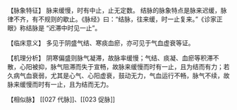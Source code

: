 【脉象特征】
脉来缓慢，时有中止，止无定数。
结脉的脉象特点是脉来迟缓，脉律不齐，有不规则的歇止。《脉经》曰：“结脉，往来缓，时一止复来。”《诊家正眼》称结脉是 “迟滞中时见一止”。

【临床意义】
多见于阴盛气结、寒痰血瘀，亦可见于气血虚衰等证。

【机理分析】
阴寒偏盛则脉气凝滞，故脉率缓慢；气结、痰凝、血瘀等积滞不散，心阳被抑，脉气阻滞而失于宣畅，故脉来缓慢而时有一止，且为结而有力；若久病气血衰弱，尤其是心气、心阳虚衰，鼓动无力，气血运行不畅，脉气不续，故脉来缓慢而时有一止，且为结而无力。

【相似脉】
[[027 代脉]]、[[023 促脉]]